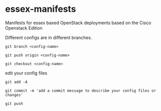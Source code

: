 essex-manifests
===============

Manifests for essex based OpenStack deployments based on the Cisco Openstack Edition

Different configs are in different branches. 

	git branch <config-name>

	git push origin <config-name>

	git checkout <config-name>

edit your config files

	git add -A

	git commit -m 'add a commit message to describe your config files or changes'

	git push